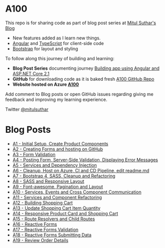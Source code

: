 # A100
This repo is for sharing code as part of blog post series at <a href="http://mscodingblog.blogspot.com/2018/06/a1building-app-using-angular-and-aspnet.html">Mitul Suthar's Blog</a>


<ul>
  <li>New features added as I learn new things.</li>
  <li><a href='https://angular.io/'>Angular</a> and <a href='http://www.typescriptlang.org/'>TypeScript</a> for client-side code</li>
  <li><a href='http://getbootstrap.com/'>Bootstrap</a> for layout and styling</li>
</ul>
<p>To follow along this journey of building and learning:</p>
<ul>
  <li><strong>Blog Post Series</strong> documenting journey <a href="http://mscodingblog.blogspot.com/2018/06/a1building-app-using-angular-and-aspnet.html">Building app using Angular and ASP.NET Core 2.1</a></li>
  <li><strong>GitHub</strong> for downloading code as it is baked fresh <a href="https://github.com/mitulsuthar/A100">A100 GitHub Repo</a></li>  
  <li><strong>Website hosted on Azure <a href="https://a100store.azurewebsites.net/">A100</a></strong></li>
</ul>
<p>Add comment to Blog posts or open GitHub issues regarding giving me feedback and improving my learning experience.</p>

Twitter <a href="http://twitter.com/#!/mitulsuthar">@mitulsuthar</a>

# Blog Posts
<ul>
<li><a href="http://mscodingblog.blogspot.com/2018/06/a1building-app-using-angular-and-aspnet.html">A1 - Initial Setup, Create Product Components</a></li>
<li><a href="http://mscodingblog.blogspot.com/2018/06/a2building-app-using-angular-and-aspnet.html">A2 - Creating Forms and hosting on GitHub</a></li>
<li><a href="http://mscodingblog.blogspot.com/2018/06/a3building-app-using-angular-and-aspnet.html">A3 - Form Validation</a></li>
<li><a href="http://mscodingblog.blogspot.com/2018/06/a4building-app-using-angular-and-aspnet.html">A4 - Posting Form, Server-Side Validation, Displaying Error Messages</a></li>
<li><a href="http://mscodingblog.blogspot.com/2018/06/a5building-app-using-angular-and-aspnet.html">A5 - Services and Dependency Injection</a></li>
<li><a href="http://mscodingblog.blogspot.com/2018/06/a6building-app-using-angular-and-aspnet.html">A6 - Cleanup, Host on Azure, CI and CD Pipeline, edit readme.md</a></li>
<li><a href="http://mscodingblog.blogspot.com/2018/06/a7building-app-using-angular-and-aspnet.html">A7 - Bootstrap 4, SASS, Cleanup and Refactoring</a></li>
<li><a href="http://mscodingblog.blogspot.com/2018/06/a8building-app-using-angular-and-aspnet.html">A8 - SASS and Responsive Layout</a></li>
<li><a href="http://mscodingblog.blogspot.com/2018/06/a9building-app-using-angular-and-aspnet.html">A9 - Font-awesome, Pagination and Layout</a></li>
<li><a href="http://mscodingblog.blogspot.com/2018/06/a10building-app-using-angular-and.html">A10 - Services, Events and Cross Component Communication</a></li>
<li><a href="http://mscodingblog.blogspot.com/2018/06/a11building-app-using-angular-and.html">A11 - Services and Component Refactoring</a></li>
<li><a href="http://mscodingblog.blogspot.com/2018/06/a12building-app-using-angular-and.html">A12 - Building Shopping Cart</a></li>
<li><a href="http://mscodingblog.blogspot.com/2018/06/a13building-app-using-angular-and.html">A13 - Update Shopping Cart Item Quantity</a></li>
<li><a href="http://mscodingblog.blogspot.com/2018/06/a14building-app-using-angular-and.html">A14 - Responsive Product Card and Shopping Cart</a></li>
<li><a href="http://mscodingblog.blogspot.com/2018/06/a15building-app-using-angular-and.html">A15 - Route Resolvers and Child Routes</a></li>
<li><a href="http://mscodingblog.blogspot.com/2018/06/a16building-app-using-angular-and.html">A16 - Reactive Forms</a></li>
<li><a href="http://mscodingblog.blogspot.com/2018/06/a17building-app-using-angular-and.html">A17 - Reactive Forms Validation</a></li>
<li><a href="http://mscodingblog.blogspot.com/2018/06/a18building-app-using-angular-and.html">A18 - Reactive Forms Submitting Data</a></li>
<li><a href="http://mscodingblog.blogspot.com/2018/06/a19building-app-using-angular-and.html">A19 - Review Order Details</a></li>
</ul>